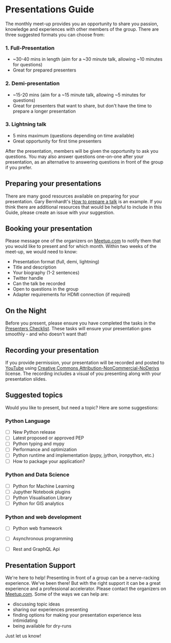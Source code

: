 # Presentations Guide

The monthly meet-up provides you an opportunity to share you passion, knowledge and experiences with other members of the group. There are three suggested formats you can choose from:

### 1. Full-Presentation

* ~30-40 mins in length (aim for a ~30 minute talk, allowing ~10 minutes for questions)
* Great for prepared presenters

### 2. Demi-presentation

* ~15-20 mins (aim for a ~15 minute talk, allowing ~5 minutes for questions)
* Great for presenters that want to share, but don't have the time to prepare a longer presentation

### 3. Lightning talk

* 5 mins maximum (questions depending on time available)
* Great opportunity for first time presenters

After the presentation, members will be given the opportunity to ask you questions. You may also answer questions one-on-one after your presentation, as an alternative to answering questions in front of the group if you prefer.

## Preparing your presentations

There are many good resources available on preparing for your presentation. Gary Bernhardt's [How to prepare a talk](https://www.deconstructconf.com/blog/how-to-prepare-a-talk) is an example. If you think there are additional resources that would be helpful to include in this Guide, please create an issue with your suggestion.

## Booking your presentation

Please message one of the organizers on [Meetup.com](https://www.meetup.com/Montreal-Python/) to notify them that you would like to present and for which month. Within two weeks of the meet-up, we would need to know:

* Presentation format (full, demi, lightning)
* Title and description
* Your biography (1-2 sentences)
* Twitter handle
* Can the talk be recorded
* Open to questions in the group
* Adapter requirements for HDMI connection (if required)

## On the Night

Before you present, please ensure you have completed the tasks in the [Presenters Checklist](checklists/presenters.md). These tasks will ensure your presentation goes smoothly - and who doesn't want that!

## Recording your presentation

If you provide permission, your presentation will be recorded and posted to [YouTube](https://www.youtube.com/channel/UCIp8Kjw6GohAtFKlS_vnVlA) using [Creative Commons Attribution-NonCommercial-NoDerivs ](https://creativecommons.org/licenses/by-nc-nd/2.5/ca/) license. The recording includes a visual of you presenting along with your presentation slides.

## Suggested topics

Would you like to present, but need a topic? Here are some suggestions:

### Python Language

- [ ] New Python release
- [ ] Latest proposed or approved PEP
- [ ] Python typing and mypy
- [ ] Performance and optimization
- [ ] Python runtime and implementation (pypy, jython, ironpython, etc.)
- [ ] How to package your application?

### Python and Data Science

- [ ] Python for Machine Learning
- [ ] Jupyther Notebook plugins
- [ ] Python Visualisation Library
- [ ] Python for GIS analytics

### Python and web development

- [ ] Python web framework
- [ ] Asynchronous programming
- [ ] Rest and GraphQL Api


## Presentation Support

We're here to help! Presenting in front of a group can be a nerve-racking experience. We've been there! But with the right support it can be a great experience and a professional accelerator. Please contact the organizers on [Meetup.com](https://www.meetup.com/Montreal-Python/). Some of the ways we can help are:

* discussing topic ideas
* sharing our experiences presenting
* finding options for making your presentation experience less intimidating
* being available for dry-runs

Just let us know!
